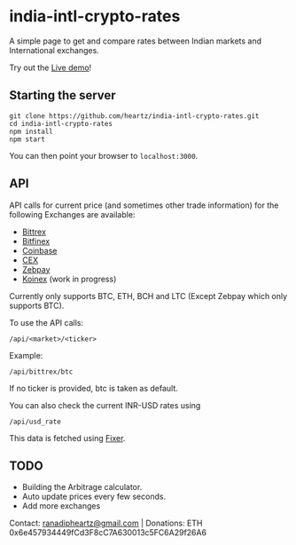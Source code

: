 # india-intl-crypto-rates
A simple page to get and compare rates between Indian markets and International exchanges.

Try out the [Live demo](https://moonlit-academy-178514.appspot.com/)!

## Starting the server

```
git clone https://github.com/heartz/india-intl-crypto-rates.git
cd india-intl-crypto-rates
npm install
npm start
```

You can then point your browser to  ```localhost:3000```.

## API 

API calls for current price (and sometimes other trade information) for the following Exchanges are available:

* [Bittrex](www.bittrex.com)
* [Bitfinex](www.bitfinex.com)
* [Coinbase](www.coinbase.com)
* [CEX](www.cex.io)
* [Zebpay](www.zebpay.com)
* [Koinex](https://koinex.in) (work in progress)

Currently only supports BTC, ETH, BCH and LTC (Except Zebpay which only supports BTC).

To use the API calls:
```
/api/<market>/<ticker>
```
Example:

```
/api/bittrex/btc
```

If no ticker is provided, btc is taken as default.

You can also check the current INR-USD rates using
```
/api/usd_rate
```

This data is fetched using [Fixer](http://fixer.io/).


## TODO

* Building the Arbitrage calculator.
* Auto update prices every few seconds.
* Add more exchanges


Contact: ranadipheartz@gmail.com | Donations: ETH 0x6e457934449fCd3F8cC7A630013c5FC6A29f26A6